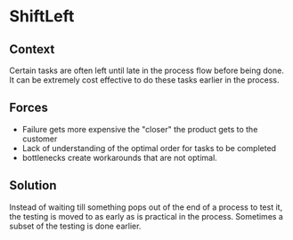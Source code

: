 # ShiftLeft

## Context
Certain tasks are often left until late in the process flow before being done. It can be extremely cost effective to do these tasks earlier in the process.

## Forces
+ Failure gets more expensive the "closer" the product gets to the customer
+ Lack of understanding of the optimal order for tasks to be completed
+ bottlenecks create workarounds that are not optimal.

## Solution
Instead of waiting till something pops out of the end of a process to test it, the testing is moved to as early as is practical in the process.  Sometimes a subset of the testing is done earlier. 
